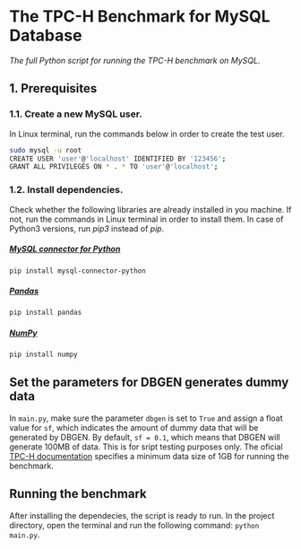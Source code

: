 # The TPC-H Benchmark for MySQL Database

*The full Python script for running the TPC-H benchmark on MySQL.*

## 1. Prerequisites

### 1.1. Create a new MySQL user.

In Linux terminal, run the commands below in order to create the test user.

```bash
sudo mysql -u root
CREATE USER 'user'@'localhost' IDENTIFIED BY '123456';
GRANT ALL PRIVILEGES ON * . * TO 'user'@'localhost';
```

### 1.2. Install dependencies.

Check whether the following libraries are already installed in you machine. If not, run the commands in Linux terminal in order to install them. In case of Python3 versions, run *pip3* instead of *pip*.

##### [MySQL connector for Python](https://dev.mysql.com/doc/connector-python/en/connector-python-installation-binary.html)
```bash
pip install mysql-connector-python
```
##### [Pandas](https://pandas.pydata.org)
```bash
pip install pandas
```
##### [NumPy](https://numpy.org)
```bash
pip install numpy
```
## Set the parameters for DBGEN generates dummy data

In `main.py`, make sure the parameter `dbgen` is set to `True` and assign a float value for `sf`, which indicates the amount of dummy data that will be generated by DBGEN. By default, `sf = 0.1`, which means that DBGEN will generate 100MB of data. This is for sript testing purposes only. The oficial [TPC-H documentation](documentation/tpc-h_v2.18.0.pdf) specifies a minimum data size of 1GB for running the benchmark.

## Running the benchmark

After installing the dependecies, the script is ready to run. In the project directory, open the terminal and run the following command: `python main.py`.